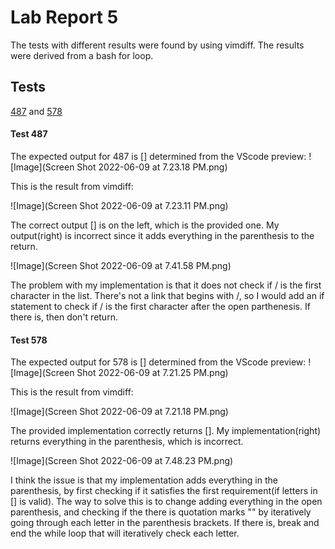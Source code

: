 # Lab Report 5


The tests with different results were found by using vimdiff. 
The results were derived from a bash for loop.


## Tests
[487](https://github.com/nidhidhamnani/markdown-parser/blob/main/test-files/487.md) and
[578](https://github.com/anhongalk/markdown-parser-1/blob/main/test-files/578.md)


#### Test 487

The expected output for 487 is [] determined from the VScode preview:
![Image](Screen Shot 2022-06-09 at 7.23.18 PM.png)

This is the result from vimdiff:

![Image](Screen Shot 2022-06-09 at 7.23.11 PM.png)

The correct output [] is on the left, which is the provided one.
My output(right) is incorrect since it adds everything in the parenthesis to the return.

![Image](Screen Shot 2022-06-09 at 7.41.58 PM.png)

The problem with my implementation is that it does not check if / is the first character in the list.
There's not a link that begins with /, so I would add an if statement to check if / is the first character after the open parthenesis.
If there is, then don't return.


#### Test 578 

The expected output for 578 is [] determined from the VScode preview:
![Image](Screen Shot 2022-06-09 at 7.21.25 PM.png)

This is the result from vimdiff:

![Image](Screen Shot 2022-06-09 at 7.21.18 PM.png)

The provided implementation correctly returns [].
My implementation(right) returns everything in the parenthesis, which is incorrect.

![Image](Screen Shot 2022-06-09 at 7.48.23 PM.png)

I think the issue is that my implementation adds everything in the parenthesis, by first
checking if it satisfies the first requirement(if letters in [] is valid). The way to solve this
is to change adding everything in the open parenthesis, and checking if the there is quotation marks ""
by iteratively going through each letter in the parenthesis brackets. If there is, break and end the while loop that will
iteratively check each letter.



